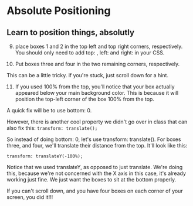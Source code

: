 # Absolute Positioning #

## Learn to position things, absolutly ##


9. place boxes 1 and 2 in the top left and top right corners, respectively. You should only need to add top: , left: and right: in your CSS.

10. Put boxes three and four in the two remaining corners, respectively. 

This can be a little tricky. if you're stuck, just scroll down for a hint. 


<!------------------- HINT --------------------->


11. If you used 100% from the top, you'll notice that your box actually appeared below your main background color. This is because it will position the top-left corner of the box 100% from the top. 

A quick fix will be to use bottom: 0.

However, there is another cool property we didn't go over in class that can also fix this: `transform: translate();`

So instead of doing bottom: 0, let's use transform: translate(). For boxes three, and four, we'll translate their distance from the top. It'll look like this:

```
transform: translateY(-100%);

```  

Notice that we used translateY, as opposed to just translate. We're doing this, because we're not concerned with the X axis in this case, it's already working just fine. We just want the boxes to sit at the bottom properly.

If you can't scroll down, and you have four boxes on each corner of your screen, you did it!!!